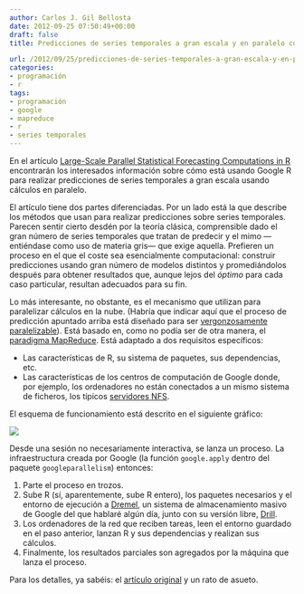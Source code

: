 ```yaml
---
author: Carlos J. Gil Bellosta
date: 2012-09-25 07:50:49+00:00
draft: false
title: Predicciones de series temporales a gran escala y en paralelo con R

url: /2012/09/25/predicciones-de-series-temporales-a-gran-escala-y-en-paralelo-con-r/
categories:
- programación
- r
tags:
- programación
- google
- mapreduce
- r
- series temporales
---
```


En el artículo [Large-Scale Parallel Statistical Forecasting Computations in R](http://research.google.com/pubs/pub37483.html) encontrarán los interesados información sobre cómo está usando Google R para realizar predicciones de series temporales a gran escala usando cálculos en paralelo.

El artículo tiene dos partes diferenciadas. Por un lado está la que describe los métodos que usan para realizar predicciones sobre series temporales. Parecen sentir cierto desdén por la teoría clásica, comprensible dado el gran número de series temporales que tratan de predecir y el mimo —entiéndase como uso de materia gris— que exige aquella. Prefieren un proceso en el que el coste sea esencialmente computacional: construir predicciones usando gran número de modelos distintos y promediándolos después para obtener resultados que, aunque lejos del _óptimo_ para cada caso particular, resultan adecuados para su fin.

Lo más interesante, no obstante, es el mecanismo que utilizan para paralelizar cálculos en la nube. (Habría que indicar aquí que el proceso de predicción apuntado arriba está diseñado para ser [vergonzosamente paralelizable](http://en.wikipedia.org/wiki/Embarrassingly_parallel)). Está basado en, como no podía ser de otra manera, el [paradigma MapReduce](http://en.wikipedia.org/wiki/MapReduce). Está adaptado a dos requisitos específicos:

* Las características de R, su sistema de paquetes, sus dependencias, etc.
* Las características de los centros de computación de Google donde, por ejemplo, los ordenadores no están conectados a un mismo sistema de ficheros, los típicos [servidores NFS](http://es.wikipedia.org/wiki/Network_File_System).

El esquema de funcionamiento está descrito en el siguiente gráfico:


[![](/wp-uploads/2012/09/google_parallel_environment.png#center)
](/wp-uploads/2012/09/google_parallel_environment.png#center)


Desde una sesión no necesariamente interactiva, se lanza un proceso. La infraestructura creada por Google (la función `google.apply` dentro del paquete `googleparallelism`) entonces:

1. Parte el proceso en trozos.
2. Sube R (sí, aparentemente, sube R entero), los paquetes necesarios y el entorno de ejecución a [Dremel](http://research.google.com/pubs/pub36632.html), un sistema de almacenamiento masivo de Google del que hablaré algún día, junto con su versión libre, [Drill](http://wiki.apache.org/incubator/DrillProposal).
3. Los ordenadores de la red que reciben tareas, leen el entorno guardado en el paso anterior, lanzan R y sus dependencias y realizan sus cálculos.
4. Finalmente, los resultados parciales son agregados por la máquina que lanza el proceso.


Para los detalles, ya sabéis: el [artículo original](http://research.google.com/pubs/pub37483.html) y un rato de asueto.
